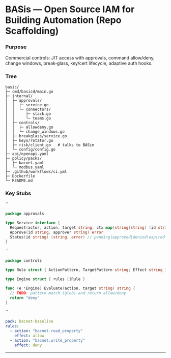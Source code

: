 # BASis — Open Source IAM for Building Automation (Repo Scaffolding)

### Purpose

Commercial controls: JIT access with approvals, command allow/deny, change windows, break‑glass, key/cert lifecycle, adaptive auth hooks.

### Tree

```
basic/
├─ cmd/basicd/main.go
├─ internal/
│  ├─ approvals/
│  │  ├─ service.go
│  │  └─ connectors/
│  │     ├─ slack.go
│  │     └─ teams.go
│  ├─ controls/
│  │  ├─ allowdeny.go
│  │  └─ change_windows.go
│  ├─ breakglass/service.go
│  ├─ keys/rotator.go
│  ├─ risk/client.go   # talks to BASim
│  └─ config/config.go
├─ api/openapi.yaml
├─ policy/packs/
│  ├─ bacnet.yaml
│  └─ modbus.yaml
├─ .github/workflows/ci.yml
├─ Dockerfile
└─ README.md
```

### Key Stubs

``

```go
package approvals

type Service interface {
  Request(actor, action, target string, ctx map[string]string) (id string, err error)
  Approve(id string, approver string) error
  Status(id string) (string, error) // pending|approved|denied|expired
}
```

``

```go
package controls

type Rule struct { ActionPattern, TargetPattern string; Effect string }

type Engine struct { rules []Rule }

func (e *Engine) Evaluate(action, target string) string {
  // TODO: pattern match (glob) and return allow/deny
  return "deny"
}
```

``

```yaml
pack: bacnet-baseline
rules:
  - action: "bacnet.read_property"
    effect: allow
  - action: "bacnet.write_property"
    effect: deny
```

---
